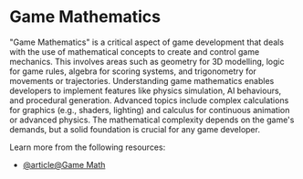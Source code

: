 # Game Mathematics

"Game Mathematics" is a critical aspect of game development that deals with the use of mathematical concepts to create and control game mechanics. This involves areas such as geometry for 3D modelling, logic for game rules, algebra for scoring systems, and trigonometry for movements or trajectories. Understanding game mathematics enables developers to implement features like physics simulation, AI behaviours, and procedural generation. Advanced topics include complex calculations for graphics (e.g., shaders, lighting) and calculus for continuous animation or advanced physics. The mathematical complexity depends on the game's demands, but a solid foundation is crucial for any game developer.

Learn more from the following resources:

- [@article@Game Math](https://gamemath.com/book/intro.html)

